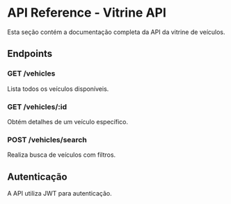# API Reference - Vitrine API

Esta seção contém a documentação completa da API da vitrine de veículos.

## Endpoints

### GET /vehicles
Lista todos os veículos disponíveis.

### GET /vehicles/:id
Obtém detalhes de um veículo específico.

### POST /vehicles/search
Realiza busca de veículos com filtros.

## Autenticação

A API utiliza JWT para autenticação.
